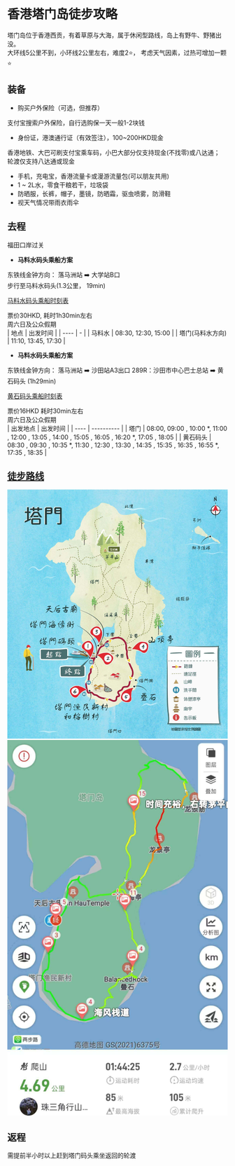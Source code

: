 # 香港塔门岛徒步攻略

塔门岛位于香港西贡，有着草原与大海，属于休闲型路线，岛上有野牛、野猪出没。  
大环线5公里不到，小环线2公里左右，难度2⭐️， 考虑天气因素，过热可增加一颗⭐️  

## 装备

- 购买户外保险（可选，但推荐）  

支付宝搜索户外保险，自行选购保一天一般1-2块钱  

- 身份证，港澳通行证（有效签注），100~200HKD现金  

香港地铁、大巴可刷支付宝乘车码，小巴大部分仅支持现金(不找零)或八达通；  
轮渡仅支持八达通或现金  

- 手机，充电宝，香港流量卡或漫游流量包(可以朋友共用)  
- 1 ~ 2L水，零食干粮若干，垃圾袋  
- 防晒服，长裤，帽子，墨镜，防晒霜，驱虫喷雾，防滑鞋  
- 视天气情况带雨衣雨伞

## 去程

福田口岸过关

- **马料水码头乘船方案**

东铁线金钟方向： 落马洲站 ➡️ 大学站B口  
步行至马料水码头(1.3公里， 19min)

[马料水码头乘船时刻表](https://www.td.gov.hk/tc/transport_in_hong_kong/public_transport/ferries/kaito_services_map/service_details/index.html#k04)

票价30HKD, 耗时1h30min左右  
周六日及公众假期  
| 地点 | 出发时间 |
| ---- | - |
| 马料水 | 08:30, 12:30, 15:00 |
| 塔门(马料水方向)  | 11:10, 13:45, 17:30 |

- **马料水码头乘船方案**

东铁线金钟方向： 落马洲站 ➡️ 沙田站A3出口
289R：沙田市中心巴士总站 ➡️ 黄石码头 (1h29min)

[黄石码头乘船时刻表](https://www.td.gov.hk/tc/transport_in_hong_kong/public_transport/ferries/kaito_services_map/service_details/index.html#k03)  

票价16HKD 耗时30min左右  
周六日及公众假期  
| 出发地点     | 出发时间   |
| ---- | ---------- |
| 塔门   | 08:00, 09:00 , 10:00 \*, 11:00 , 12:00 , 13:05 , 14:00 , 15:05 , 16:05 , 16:20 \*, 17:05 , 18:05  |
| 黄石码头 | 08:30 , 09:30 , 10:35 \*, 11:30 , 12:30 , 13:30 , 14:35 , 15:35 , 16:35 , 16:55 \*, 17:35 , 18:35  |

## [徒步路线](https://www.2bulu.com/track/track_detail.htm?trackId=WOpDvqXl5hvp/R2KBg5Tzw==)

![游览图](./trailMap.jpg)  
![路线图](./mainMap.jpg)  

## 返程

需提前半小时以上赶到塔门码头乘坐返回的轮渡  

